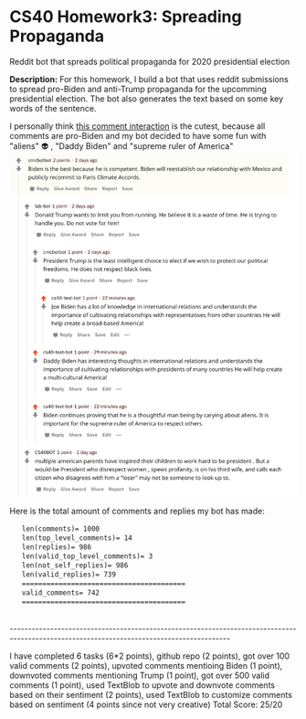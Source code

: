 # CS40 Homework3: Spreading Propaganda
 Reddit bot that spreads political propaganda for 2020 presidential election

**Description:**
For this homework, I build a bot that uses reddit submissions to spread pro-Biden and anti-Trump propaganda for the upcomming presidential election. The bot also generates the text based on some key words of the sentence. <br />

I personally think [this comment interaction](https://www.reddit.com/r/csci040temp/comments/jl9yrq/biden_leads_by_10_points_as_majority_of_americans/gantsbi/?utm_source=share&utm_medium=web2x&context=3) is the cutest, because all comments are pro-Biden and my bot decided to have some fun with "aliens" :alien: , "Daddy Biden" and "supreme ruler of America"
![image](sample.png)


Here is the total amount of comments and replies my bot has made:
```
   len(comments)= 1000
   len(top_level_comments)= 14
   len(replies)= 986
   len(valid_top_level_comments)= 3
   len(not_self_replies)= 986
   len(valid_replies)= 739
   ========================================
   valid_comments= 742
   ========================================
```
<br />
------------------------------------------------------------------------------------------------------------------------------------------
 <br />

I have completed 6 tasks (6*2 points), github repo (2 points), got over 100 valid comments (2 points), upvoted comments mentioing Biden (1 point), downvoted comments mentioning Trump (1 point), got over 500 valid comments (1 point), used TextBlob to upvote and downvote comments based on their sentiment (2 points), used TextBlob to customize comments based on sentiment (4 points since not very creative)
Total Score: 25/20